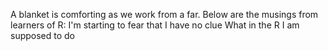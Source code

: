 A blanket is comforting as we work from a far.
Below are the musings from learners of R:
I'm starting to fear that I have no clue
What in the R I am supposed to do

